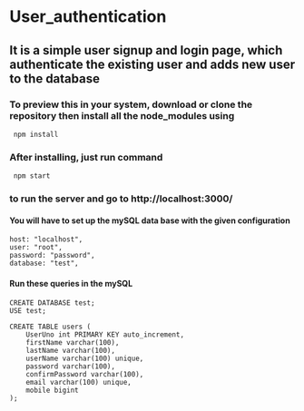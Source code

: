 # User_authentication

## It is a simple user signup and login page, which authenticate the existing user and adds new user to the database

### To preview this in your system, download or clone the repository then install all the node_modules using 
``` npm install```

### After installing, just run command 
``` npm start``` 
### to run the server and go to http://localhost:3000/ 

#### You will have to set up the mySQL data base with the given configuration 
  ```
  host: "localhost",
  user: "root",
  password: "password",
  database: "test",
  ```
#### Run these queries in the mySQL 
```
CREATE DATABASE test;
USE test;

CREATE TABLE users (
    UserUno int PRIMARY KEY auto_increment,
    firstName varchar(100),
    lastName varchar(100),
    userName varchar(100) unique,
    password varchar(100),
    confirmPassword varchar(100),
    email varchar(100) unique,
    mobile bigint
);
```
